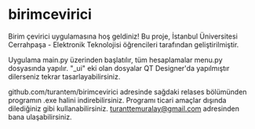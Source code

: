 # birimcevirici

Birim çevirici uygulamasına hoş geldiniz! Bu proje, İstanbul Üniversitesi Cerrahpaşa - Elektronik Teknolojisi öğrencileri tarafından geliştirilmiştir.

Uygulama main.py üzerinden başlatılır, tüm hesaplamalar menu.py dosyasında yapılır. "_ui" eki olan dosyalar QT Designer'da yapılmıştır dilerseniz tekrar tasarlayabilirsiniz.

github.com/turantem/birimcevirici adresinde sağdaki relases bölümünden programın .exe halini indirebilirsiniz. Programı ticari amaçlar dışında dilediğiniz gibi kullanabilirsiniz. turanttemuralay@gmail.com adresinden bana ulaşabilirsiniz.
